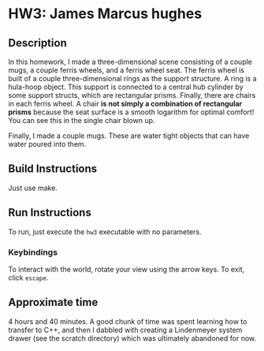 # HW3: James Marcus hughes

## Description
In this homework, I made a three-dimensional scene consisting 
of a couple mugs, a couple ferris wheels, and a ferris wheel seat. The ferris wheel is built of a couple
three-dimensional rings as the support structure. A ring is a hula-hoop object. This support is connected
to a central hub cylinder by some support structs, which are rectangular prisms. Finally, there are chairs
in each ferris wheel. A chair **is not simply a combination of rectangular prisms** because the seat
surface is a smooth logarithm for optimal comfort! You can see this in the single chair blown up. 

Finally, I made a couple mugs. These are water tight objects that can have water poured into them. 

## Build Instructions
Just use make.

## Run Instructions
To run, just execute the `hw3` executable with no parameters. 

### Keybindings
To interact with the world, rotate your view using the arrow keys. 
To exit, click `escape`.

## Approximate time
4 hours and 40 minutes. A good chunk of time was spent learning how to transfer to C++, 
and then I dabbled with creating a Lindenmeyer system drawer (see the scratch directory) which 
was ultimately abandoned for now. 
